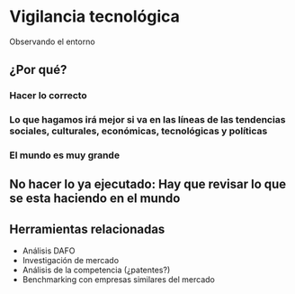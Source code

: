 # Vigilancia tecnológica

Observando el entorno

## ¿Por qué?

### Hacer lo correcto

### Lo que hagamos irá mejor si va en las líneas de las tendencias sociales, culturales, económicas, tecnológicas y políticas

### El mundo es muy grande

## No hacer lo ya ejecutado: Hay que revisar lo que se esta haciendo en el mundo

## Herramientas relacionadas

- Análisis DAFO
- Investigación de mercado
- Análisis de la competencia (¿patentes?)
- Benchmarking con empresas similares del mercado